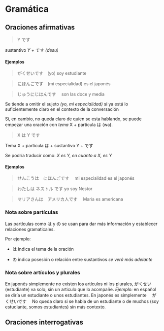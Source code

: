 # Gramática

## Oraciones afirmativas

> Y です

sustantivo _Y_ + です _(desu)_

#### Ejemplos

> がくせいです　(yo) soy estudiante

> にほんごです　(mi especialidad) es el japonés

> じゅうにじはんです　 son las doce y media

Se tiende a omitir el sujeto _(yo, mi especialidad)_ si ya está lo suficientemente claro en el contexto de la conversación

Si, en cambio, no queda claro de quien se esta hablando, se puede empezar una oración con _tema_ X + partícula は (wa).

> X は Y です

Tema X + partícula は + sustantivo Y + です

Se podría traducir como: _X es Y, en cuanto a X, es Y_

#### Ejemplos

> せんこうは　にほんごです　 mi especialidad es el japonés

> わたしは ネストル です yo soy Nestor

> マリアさんは　アメリカ人です　 María es americana

### Nota sobre partículas

Las partículas como は y の se usan para dar más información y establecer relaciones gramaticales.

Por ejemplo:

- は indica el tema de la oración

- の indica posesión o relación entre sustantivos _se verá más adelante_

### Nota sobre artículos y plurales

En japonés simplemente no existen los artículos ni los plurales, がくせい (estudiante) va solo, sin un articulo que lo acompañe.
_Ejemplo:_ en español se diría un estudiante o unos estudiantes. En japonés es simplemente 　がくせいです　 No queda claro si se habla de un estudiante o de muchos (soy estudiante, somos estudiantes) sin más contexto.

## Oraciones interrogativas
